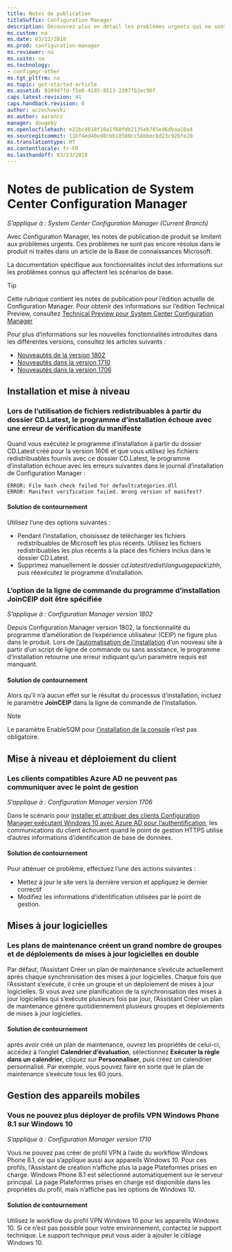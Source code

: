 ```yaml
---
title: Notes de publication
titleSuffix: Configuration Manager
description: Découvrez plus en détail les problèmes urgents qui ne sont pas encore résolus dans le produit ni traités dans un article de la Base de connaissances Microsoft.
ms.custom: na
ms.date: 03/22/2018
ms.prod: configuration-manager
ms.reviewer: na
ms.suite: na
ms.technology:
- configmgr-other
ms.tgt_pltfrm: na
ms.topic: get-started-article
ms.assetid: 030947fd-f5e0-4185-8513-2397fb2ec96f
caps.latest.revision: 41
caps.handback.revision: 0
author: aczechowski
ms.author: aaroncz
manager: dougeby
ms.openlocfilehash: e22bc4818f10a1f60fdb2135eb705e46dbaa10a4
ms.sourcegitcommit: 11bf4ed40ed0cbb10500cc58bbecbd23c92bfe20
ms.translationtype: HT
ms.contentlocale: fr-FR
ms.lasthandoff: 03/23/2018
---
```

# <a name="release-notes-for-system-center-configuration-manager"></a>Notes de publication de System Center Configuration Manager

*S’applique à : System Center Configuration Manager (Current Branch)*

Avec Configuration Manager, les notes de publication de produit se limitent aux problèmes urgents. Ces problèmes ne sont pas encore résolus dans le produit ni traités dans un article de la Base de connaissances Microsoft.  

La documentation spécifique aux fonctionnalités inclut des informations sur les problèmes connus qui affectent les scénarios de base.  

> [!TIP]  
>  Cette rubrique contient les notes de publication pour l’édition actuelle de Configuration Manager. Pour obtenir des informations sur l’édition Technical Preview, consultez [Technical Preview pour System Center Configuration Manager](../../../../core/get-started/technical-preview.md)  

Pour plus d’informations sur les nouvelles fonctionnalités introduites dans les différentes versions, consultez les articles suivants :
- [Nouveautés de la version 1802](/sccm/core/plan-design/changes/whats-new-in-version-1802)
- [Nouveautés dans la version 1710](/sccm/core/plan-design/changes/whats-new-in-version-1710)
- [Nouveautés dans la version 1706](/sccm/core/plan-design/changes/whats-new-in-version-1706)  



## <a name="setup-and-upgrade"></a>Installation et mise à niveau  


### <a name="when-using-redistributable-files-from-the-cdlatest-folder-setup-fails-with-a-manifest-verification-error"></a>Lors de l’utilisation de fichiers redistribuables à partir du dossier CD.Latest, le programme d’installation échoue avec une erreur de vérification du manifeste
<!-- 510080, 490569  -->

Quand vous exécutez le programme d’installation à partir du dossier CD.Latest créé pour la version 1606 et que vous utilisez les fichiers redistribuables fournis avec ce dossier CD.Latest, le programme d’installation échoue avec les erreurs suivantes dans le journal d’installation de Configuration Manager :

  `ERROR: File hash check failed for defaultcategories.dll`  
  `ERROR: Manifest verification failed. Wrong version of manifest?`

#### <a name="workaround"></a>Solution de contournement
Utilisez l’une des options suivantes :
 - Pendant l’installation, choisissez de télécharger les fichiers redistribuables de Microsoft les plus récents. Utilisez les fichiers redistribuables les plus récents à la place des fichiers inclus dans le dossier CD.Latest.
 - Supprimez manuellement le dossier *cd.latest\redist\languagepack\zhh*, puis réexécutez le programme d’installation.


### <a name="setup-command-line-option-joinceip-must-be-specified"></a>L’option de la ligne de commande du programme d’installation JoinCEIP doit être spécifiée
<!--510806-->
*S’applique à : Configuration Manager version 1802*

Depuis Configuration Manager version 1802, la fonctionnalité du programme d’amélioration de l’expérience utilisateur (CEIP) ne figure plus dans le produit. Lors de [l’automatisation de l’installation](/sccm/core/servers/deploy/install/command-line-options-for-setup) d’un nouveau site à partir d’un script de ligne de commande ou sans assistance, le programme d’installation retourne une erreur indiquant qu’un paramètre requis est manquant. 

#### <a name="workaround"></a>Solution de contournement
Alors qu’il n’a aucun effet sur le résultat du processus d’installation, incluez le paramètre **JoinCEIP** dans la ligne de commande de l’installation.

 > [!Note]  
 > Le paramètre EnableSQM pour [l’installation de la console](/sccm/core/servers/deploy/install/install-consoles) n’est pas obligatoire.



<!-- ## Backup and recovery  -->


## <a name="client-deployment-and-upgrade"></a>Mise à niveau et déploiement du client

### <a name="azure-ad-enabled-clients-cant-communicate-with-management-point"></a>Les clients compatibles Azure AD ne peuvent pas communiquer avec le point de gestion
<!--501089-->
*S’applique à : Configuration Manager version 1706*
<!--also fixed in 1710 HFRU-->
Dans le scénario pour [installer et attribuer des clients Configuration Manager exécutant Windows 10 avec Azure AD pour l’authentification](/sccm/core/clients/deploy/deploy-clients-cmg-azure), les communications du client échouent quand le point de gestion HTTPS utilise d’autres informations d’identification de base de données. 

#### <a name="workaround"></a>Solution de contournement
Pour atténuer ce problème, effectuez l’une des actions suivantes :
- Mettez à jour le site vers la dernière version et appliquez le dernier correctif
- Modifiez les informations d’identification utilisées par le point de gestion.


<!-- ## Operating system deployment  -->



## <a name="software-updates"></a>Mises à jour logicielles

### <a name="servicing-plans-create-many-duplicate-software-update-groups-and-deployments-by-default"></a>Les plans de maintenance créent un grand nombre de groupes et de déploiements de mises à jour logicielles en double  
<!-- 474326 -->
Par défaut, l’Assistant Créer un plan de maintenance s’exécute actuellement après chaque synchronisation des mises à jour logicielles. Chaque fois que l’Assistant s’exécute, il crée un groupe et un déploiement de mises à jour logicielles. Si vous avez une planification de la synchronisation des mises à jour logicielles qui s’exécute plusieurs fois par jour, l’Assistant Créer un plan de maintenance génère quotidiennement plusieurs groupes et déploiements de mises à jour logicielles.  

#### <a name="workaround"></a>Solution de contournement
 après avoir créé un plan de maintenance, ouvrez les propriétés de celui-ci, accédez à l’onglet **Calendrier d’évaluation**, sélectionnez **Exécuter la règle dans un calendrier**, cliquez sur **Personnaliser**, puis créez un calendrier personnalisé. Par exemple, vous pouvez faire en sorte que le plan de maintenance s’exécute tous les 60 jours.  



## <a name="mobile-device-management"></a>Gestion des appareils mobiles  

### <a name="you-can-no-longer-deploy-windows-phone-81-vpn-profiles-to-windows-10"></a>Vous ne pouvez plus déployer de profils VPN Windows Phone 8.1 sur Windows 10
<!-- 503274  -->
*S’applique à : Configuration Manager version 1710*

Vous ne pouvez pas créer de profil VPN à l’aide du workflow Windows Phone 8.1, ce qui s’applique aussi aux appareils Windows 10. Pour ces profils, l’Assistant de création n’affiche plus la page Plateformes prises en charge. Windows Phone 8.1 est sélectionné automatiquement sur le serveur principal. La page Plateformes prises en charge est disponible dans les propriétés du profil, mais n’affiche pas les options de Windows 10.

#### <a name="workaround"></a>Solution de contournement
 Utilisez le workflow du profil VPN Windows 10 pour les appareils Windows 10. Si ce n’est pas possible pour votre environnement, contactez le support technique. Le support technique peut vous aider à ajouter le ciblage Windows 10.



<!-- ## Reports and monitoring    -->
<!-- ## Conditional access   -->
<!-- ## Endpoint Protection -->
